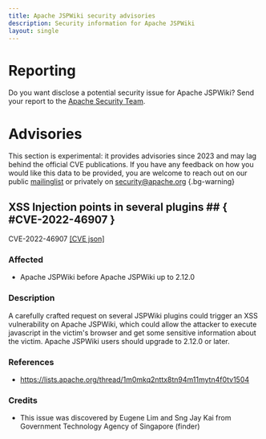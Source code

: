 ```yaml
---
title: Apache JSPWiki security advisories
description: Security information for Apache JSPWiki
layout: single
---
```


# Reporting

Do you want disclose a potential security issue for Apache JSPWiki? Send your report to the [Apache Security Team](mailto:security@apache.org).

# Advisories

This section is experimental: it provides advisories since 2023 and may lag behind the official CVE publications. If you have any feedback on how you would like this data to be provided, you are welcome to reach out on our public [mailinglist](/mailinglist) or privately on [security@apache.org](mailto:security@apache.org)
{.bg-warning}

## XSS Injection points in several plugins ## { #CVE-2022-46907 }

CVE-2022-46907 [\[CVE json\]](./CVE-2022-46907.cve.json)

### Affected

* Apache JSPWiki before Apache JSPWiki up to 2.12.0 


### Description

A carefully crafted request on several JSPWiki plugins could trigger an XSS vulnerability on Apache JSPWiki, which could allow the attacker to execute javascript in the victim's browser and get some sensitive information about the victim.  Apache JSPWiki users should upgrade to 2.12.0 or later.<br>

### References
* https://lists.apache.org/thread/1m0mkq2nttx8tn94m11mytn4f0tv1504


### Credits
* This issue was discovered by Eugene Lim and Sng Jay Kai from Government Technology Agency of Singapore (finder)
